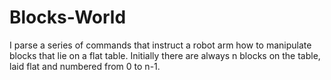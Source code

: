 # Blocks-World
I parse a series of commands that instruct a robot arm how to manipulate blocks that lie on a flat table. Initially there are always n blocks on the table, laid flat and numbered from 0 to n-1.
